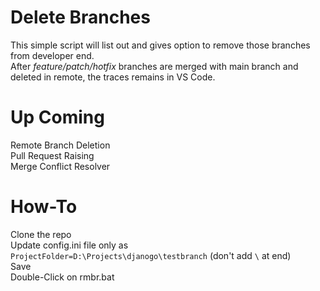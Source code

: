 # Delete Branches
This simple script will list out and gives option to remove those branches from developer end.\
After *feature/patch/hotfix* branches are merged with main branch and deleted in remote, the traces remains in VS Code.

# Up Coming
Remote Branch Deletion\
Pull Request Raising\
Merge Conflict Resolver

# How-To
Clone the repo\
Update config.ini file only as\
`ProjectFolder=D:\Projects\djanogo\testbranch` (don't add `\` at end) \
Save\
Double-Click on rmbr.bat
